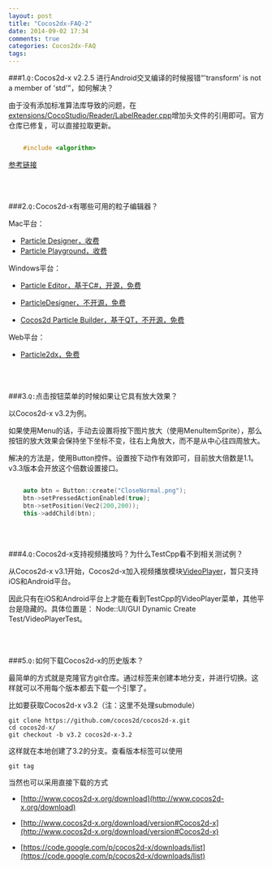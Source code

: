 ```yaml
---
layout: post
title: "Cocos2dx-FAQ-2"
date: 2014-09-02 17:34
comments: true
categories: Cocos2dx-FAQ
tags: 
---
```


###1.`Q:`Cocos2d-x v2.2.5 进行Android交叉编译的时候报错“'transform' is not a member of 'std'”，如何解决？

由于没有添加标准算法库导致的问题，在[extensions/CocoStudio/Reader/LabelReader.cpp](https://github.com/cocos2d/cocos2d-x/blob/v2/extensions/CocoStudio/Reader/WidgetReader/LabelReader/LabelReader.cpp)增加头文件的引用即可。官方仓库已修复，可以直接拉取更新。

``` cpp 包含头文件

	#include <algorithm>

```

[参考链接](https://github.com/cocos2d/cocos2d-x/commit/70cbb91ea88a65be34e223c93f00edfdbfc11975)

<!-- more -->

<br></br>

###2.`Q:`Cocos2d-x有哪些可用的粒子编辑器？

Mac平台：

* [Particle Designer，收费](https://71squared.com/particledesigner)
* [Particle Playground，收费](https://itunes.apple.com/us/app/id600661093?mt=8)

Windows平台：

* [Particle Editor，基于C#，开源，免费](code.google.com/p/cocos2d-windows-particle-editor/)

* [ParticleDesigner，不开源，免费](http://bbs.csdn.net/topics/390627359)
* [Cocos2d Particle Builder，基于QT，不开源，免费](http://blog.csdn.net/jebe7282/article/details/8051899)

Web平台：

* [Particle2dx，免费](http://particle2dx.com/)

<br></br>

###3.`Q:`点击按钮菜单的时候如果让它具有放大效果？

以Cocos2d-x v3.2为例。

如果使用Menu的话，手动去设置将按下图片放大（使用MenuItemSprite），那么按钮的放大效果会保持坐下坐标不变，往右上角放大，而不是从中心往四周放大。

解决的方法是，使用Button控件。设置按下动作有效即可，目前放大倍数是1.1。v3.3版本会开放这个倍数设置接口。

``` cpp setPressedActionEnabled

	auto btn = Button::create("CloseNormal.png");
	btn->setPressedActionEnabled(true);
	btn->setPosition(Vec2(200,200));
	this->addChild(btn);

```

<br></br>

###4.`Q:`Cocos2d-x支持视频播放吗？为什么TestCpp看不到相关测试例？

从Cocos2d-x v3.1开始，Cocos2d-x加入视频播放模块[VideoPlayer](https://github.com/cocos2d/cocos2d-x/blob/v3/cocos/ui/UIVideoPlayer.h)，暂只支持iOS和Android平台。

因此只有在iOS和Android平台上才能在看到TestCpp的VideoPlayer菜单，其他平台是隐藏的。具体位置是：
Node::UI/GUI Dynamic Create Test/VideoPlayerTest。

<br></br>

###5.`Q:`如何下载Cocos2d-x的历史版本？

最简单的方式就是克隆官方git仓库。通过标签来创建本地分支，并进行切换。这样就可以不用每个版本都去下载一个引擎了。

比如要获取Cocos2d-x v3.2（注：这里不处理submodule）

	git clone https://github.com/cocos2d/cocos2d-x.git
	cd cocos2d-x/
	git checkout -b v3.2 cocos2d-x-3.2
	
这样就在本地创建了3.2的分支。查看版本标签可以使用

	git tag
	
当然也可以采用直接下载的方式
	
* [http://www.cocos2d-x.org/download](http://www.cocos2d-x.org/download)
	
* [http://www.cocos2d-x.org/download/version#Cocos2d-x](http://www.cocos2d-x.org/download/version#Cocos2d-x)
	
* [https://code.google.com/p/cocos2d-x/downloads/list](https://code.google.com/p/cocos2d-x/downloads/list)


<br></br>
